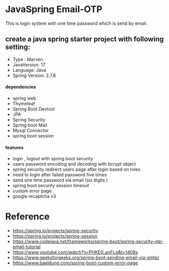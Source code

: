 # JavaSpring Email-OTP

This is login system with one time password which is send by email.

## create a java spring starter project with following setting:

- Type : Marven
- JavaVersion: 17
- Language: Java
- Spring Version: 2.7.6


#### dependencies
- spring web
- Thymeleaf
- Spring Boot Devtool
- JPA
- Spring Security
- Spring boot Mail
- Mysql Connector
- spring boot session
  

#### features
- login , logout with spring boot security
- users password encoding and decoding with bcrypt object
- spring security redirect users page after login based on roles
- need to login after failed password five times
- send one time password via email (six digits )
- spring boot security session timeout
- custom error page
- google recaptcha v3


# Reference
- https://spring.io/projects/spring-security
- https://spring.io/projects/spring-session
- https://www.codejava.net/frameworks/spring-boot/spring-security-otp-email-tutorial
- https://www.youtube.com/watch?v=PHKE0_anFLg&t=1408s
- https://www.geeksforgeeks.org/spring-boot-sending-email-via-smtp/
- https://www.baeldung.com/spring-boot-custom-error-page

